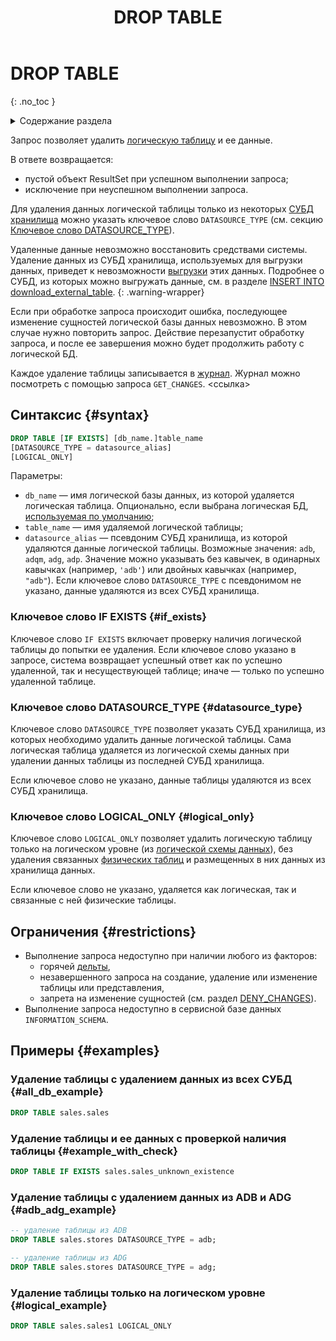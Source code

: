 ﻿---
layout: default
title: DROP TABLE
nav_order: 24
parent: Запросы SQL+
grand_parent: Справочная информация
has_children: false
has_toc: false
---

# DROP TABLE
{: .no_toc }

<details markdown="block">
  <summary>
    Содержание раздела
  </summary>
  {: .text-delta }
1. TOC
{:toc}
</details>

Запрос позволяет удалить [логическую таблицу](../../../overview/main_concepts/logical_table/logical_table.md) 
и ее данные. 

В ответе возвращается:
* пустой объект ResultSet при успешном выполнении запроса;
* исключение при неуспешном выполнении запроса.

Для удаления данных логической таблицы только из некоторых [СУБД](../../../introduction/supported_DBMS/supported_DBMS.md)
[хранилища](../../../overview/main_concepts/data_storage/data_storage.md) можно указать
ключевое слово `DATASOURCE_TYPE` (см. секцию [Ключевое слово DATASOURCE_TYPE](#datasource_type)).

Удаленные данные невозможно восстановить средствами системы. Удаление данных из СУБД хранилища, 
используемых для выгрузки данных, приведет к невозможности [выгрузки](../../../working_with_system/data_download/data_download.md) 
этих данных. Подробнее о СУБД, из которых можно выгружать данные, см. в разделе 
[INSERT INTO download_external_table](../INSERT_INTO_download_external_table/INSERT_INTO_download_external_table.md).
{: .warning-wrapper}

Если при обработке запроса происходит ошибка, последующее изменение сущностей логической базы данных невозможно. В этом
случае нужно повторить запрос. Действие перезапустит обработку запроса, и после ее завершения можно будет продолжить
работу с логической БД.

Каждое удаление таблицы записывается в [журнал](../../../overview/main_concepts/changelog/changelog.md). Журнал 
можно посмотреть с помощью запроса `GET_CHANGES`. <ссылка>

## Синтаксис {#syntax}

```sql
DROP TABLE [IF EXISTS] [db_name.]table_name
[DATASOURCE_TYPE = datasource_alias]
[LOGICAL_ONLY]
```

Параметры: 
* `db_name` — имя логической базы данных, из которой удаляется логическая таблица. 
  Опционально, если выбрана логическая БД, [используемая по умолчанию](../../../working_with_system/other_features/default_db_set-up/default_db_set-up.md);
* `table_name` — имя удаляемой логической таблицы;
* `datasource_alias` — псевдоним СУБД хранилища, из которой удаляются данные логической таблицы. 
  Возможные значения: `adb`, `adqm`, `adg`, `adp`. Значение можно указывать без кавычек, в одинарных кавычках 
  (например, `'adb'`) или двойных кавычках (например, `"adb"`). Если ключевое слово `DATASOURCE_TYPE` 
  с псевдонимом не указано, данные удаляются из всех СУБД хранилища.

### Ключевое слово IF EXISTS {#if_exists}

Ключевое слово `IF EXISTS` включает проверку наличия логической таблицы до попытки ее удаления.
Если ключевое слово указано в запросе, система возвращает успешный ответ как по успешно
удаленной, так и несуществующей таблице; иначе — только по успешно удаленной таблице.

### Ключевое слово DATASOURCE_TYPE {#datasource_type}

Ключевое слово `DATASOURCE_TYPE` позволяет указать СУБД хранилища, из которых необходимо
удалить данные логической таблицы. Сама логическая таблица удаляется из
логической схемы данных при удалении данных таблицы из последней СУБД хранилища.

Если ключевое слово не указано, данные таблицы удаляются из всех СУБД хранилища.

### Ключевое слово LOGICAL_ONLY {#logical_only}

Ключевое слово `LOGICAL_ONLY` позволяет удалить логическую таблицу только на логическом уровне
(из [логической схемы данных](../../../overview/main_concepts/logical_schema/logical_schema.md)), без
удаления связанных [физических таблиц](../../../overview/main_concepts/physical_table/physical_table.md)
и размещенных в них данных из хранилища данных.

Если ключевое слово не указано, удаляется как логическая, так и связанные с ней физические таблицы.

## Ограничения {#restrictions}

* Выполнение запроса недоступно при наличии любого из факторов:
  * горячей [дельты](../../../overview/main_concepts/delta/delta.md),
  * незавершенного запроса на создание, удаление или изменение таблицы или представления,
  * запрета на изменение сущностей (см. раздел [DENY_CHANGES](../DENY_CHANGES/DENY_CHANGES.md)).
* Выполнение запроса недоступно в сервисной базе данных `INFORMATION_SCHEMA`.

## Примеры {#examples}

### Удаление таблицы с удалением данных из всех СУБД {#all_db_example}

```sql
DROP TABLE sales.sales
```

### Удаление таблицы и ее данных с проверкой наличия таблицы {#example_with_check}

```sql
DROP TABLE IF EXISTS sales.sales_unknown_existence
```

### Удаление таблицы с удалением данных из ADB и ADG {#adb_adg_example}

```sql
-- удаление таблицы из ADB
DROP TABLE sales.stores DATASOURCE_TYPE = adb;

-- удаление таблицы из ADG
DROP TABLE sales.stores DATASOURCE_TYPE = adg;
```

### Удаление таблицы только на логическом уровне {#logical_example}

```sql
DROP TABLE sales.sales1 LOGICAL_ONLY
```